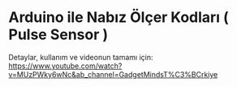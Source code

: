 # Arduino ile Nabız Ölçer Kodları ( Pulse Sensor )

Detaylar, kullanım ve videonun tamamı için: 
<br>
https://www.youtube.com/watch?v=MUzPWky6wNc&ab_channel=GadgetMindsT%C3%BCrkiye
